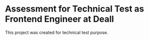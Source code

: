 # Assessment for Technical Test as Frontend Engineer at Deall

This project was created for technical test purpose.